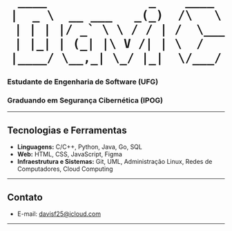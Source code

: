 
<h1 align="center">
<pre>              
____              _    ____
|  _ \  __ ___   _(_)  /\   \
 | | | |/ _` \ \ / / | /  \___\
 | |_| | (_| |\ V /| | \  /   /
|____/ \__,_| \_/ |_|  \/___/
</pre>
</h1>

### Estudante de Engenharia de Software (UFG)

### Graduando em Segurança Cibernética (IPOG) 
---

## Tecnologias e Ferramentas
- **Linguagens:** C/C++, Python, Java, Go, SQL 
- **Web:** HTML, CSS, JavaScript, Figma    
- **Infraestrutura e Sistemas:** Git, UML, Administração Linux, Redes de Computadores, Cloud Computing   
---

## Contato
- E-mail: [davisf25@icloud.com](mailto:davisf25@icloud.com)  
---

